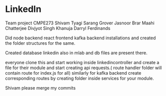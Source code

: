 # LinkedIn

Team project CMPE273
Shivam Tyagi
Sarang Grover
Jasnoor Brar
Maahi Chatterjee
Divjyot Singh Khanuja
Darryl Ferdinands


Did node backend react frontend kafka backend installations and created the folder structures for the same.

Created database linkedin  also in mlab and db files are present there.

everyone clone this and start working inside linkedincontroller and create a file for their module and start creating api requests.( route handler folder will contain route for index.js for all) 
similarly for kafka backend create corresponding routes by creating folder inside services for your module.

Shivam please merge my commits




